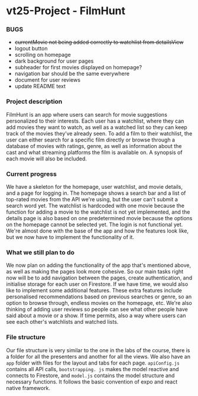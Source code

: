 # vt25-Project - FilmHunt

### BUGS
- ~~currentMovie not being added correctly to watchlist from detailsView~~
- logout button
- scrolling on homepage
- dark background for user pages
- subheader for first movies displayed on homepage?
- navigation bar should be the same everywhere
- document for user reviews
- update README text

### Project description
FilmHunt is an app where users can search for movie suggestions personalized to their interests. Each user has a watchlist, where they can add movies they want to watch, as well as a watched list so they can keep track of the movies they’ve already seen. To add a film to their watchlist, the user can either search for a specific film directly or browse through a database of movies with ratings, genre, as well as information about the cast and what streaming platforms the film is available on. A synopsis of each movie will also be included. 

### Current progress
We have a skeleton for the homepage, user watchlist, and movie details, and a page for logging in. The homepage shows a search bar and a list of top-rated movies from the API we're using, but the user can't submit a search word yet. The watchlist is hardcoded with one movie because the function for adding a movie to the watchlist is not yet implemented, and the details page is also based on one predetermined movie because the options on the homepage cannot be selected yet. The login is not functional yet. We're almost done with the base of the app and how the features look like, but we now have to implement the functionality of it. 

### What we still plan to do
We now plan on adding the functionality of the app that's mentioned above, as well as making the pages look more cohesive. So our main tasks right now will be to add navigation between the pages, create authentication, and initialise storage for each user on Firestore. If we have time, we would also like to implement some additional features. These extra features include personalised recommendations based on previous searches or genre, so an option to browse through, endless movies on the homepage, etc. We're also thinking of adding user reviews so people can see what other people have said about a movie or a show. If time permits, also a way where users can see each other's watchlists and watched lists.

### File structure
Our file structure is very similar to the one in the labs of the course, there is a folder for all the presenters and another for all the views. We also have an `app` folder with files for the layout and tabs for each page.
`apiConfig.js` contains all API calls, `bootstrapping. js` makes the model reactive and connects to Firestore, and `model.js` contains the model structure and necessary functions. It follows the basic convention of expo and react native framework.
